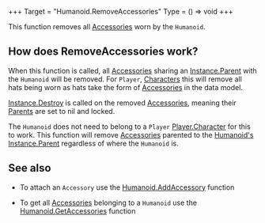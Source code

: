 +++
Target = "Humanoid.RemoveAccessories"
Type = () => void
+++

This function removes all [Accessories](https://developer.roblox.com/api-reference/class/Accessory) worn by the `Humanoid`.## How does RemoveAccessories work?When this function is called, all [Accessories](https://developer.roblox.com/api-reference/class/Accessory) sharing an [Instance.Parent](https://developer.roblox.com/api-reference/property/Instance/Parent) with the `Humanoid` will be removed. For `Player`, [Characters](https://developer.roblox.com/api-reference/property/Player/Character) this will remove all hats being worn as hats take the form of [Accessories](https://developer.roblox.com/api-reference/class/Accessory) in the data model.[Instance.Destroy](https://developer.roblox.com/api-reference/function/Instance/Destroy) is called on the removed [Accessories](https://developer.roblox.com/api-reference/class/Accessory), meaning their [Parents](https://developer.roblox.com/api-reference/property/Instance/Parent) are set to nil and locked.The `Humanoid` does not need to belong to a `Player` [Player.Character](https://developer.roblox.com/api-reference/property/Player/Character) for this to work. This function will remove [Accessories](https://developer.roblox.com/api-reference/class/Accessory) parented to the [Humanoid's](https://developer.roblox.com/api-reference/class/Humanoid) [Instance.Parent](https://developer.roblox.com/api-reference/property/Instance/Parent) regardless of where the `Humanoid` is.## See also - To attach an `Accessory` use the [Humanoid.AddAccessory](https://developer.roblox.com/api-reference/function/Humanoid/AddAccessory) function - To get all [Accessories](https://developer.roblox.com/api-reference/class/Accessory) belonging to a `Humanoid` use the [Humanoid.GetAccessories](https://developer.roblox.com/api-reference/function/Humanoid/GetAccessories) function